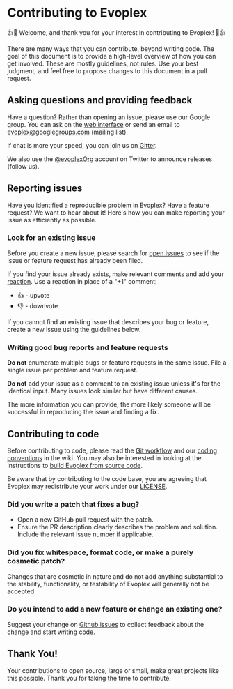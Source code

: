 # Contributing to Evoplex

:+1::tada: Welcome, and thank you for your interest in contributing to Evoplex! :tada::+1:

There are many ways that you can contribute, beyond writing code. The goal of this document is to provide a high-level overview of how you can get involved. These are mostly guidelines, not rules. Use your best judgment, and feel free to propose changes to this document in a pull request.

## Asking questions and providing feedback

Have a question? Rather than opening an issue, please use our Google group. You can ask on the [web interface](https://groups.google.com/group/evoplex) or send an email to evoplex@googlegroups.com (mailing list).

If chat is more your speed, you can join us on [Gitter](https://gitter.im/EvoplexOrg/evoplex).

We also use the [@evoplexOrg](https://twitter.com/EvoplexOrg) account on Twitter to announce releases (follow us).

## Reporting issues

Have you identified a reproducible problem in Evoplex? Have a feature request? We want to hear about it! Here's how you can make reporting your issue as efficiently as possible.

### Look for an existing issue

Before you create a new issue, please search for [open issues](https://github.com/evoplex/evoplex/issues) to see if the issue or feature request has already been filed.

If you find your issue already exists, make relevant comments and add your [reaction](https://github.com/blog/2119-add-reactions-to-pull-requests-issues-and-comments). Use a reaction in place of a "+1" comment:

* 👍 - upvote
* 👎 - downvote

If you cannot find an existing issue that describes your bug or feature, create a new issue using the guidelines below.

### Writing good bug reports and feature requests

**Do not** enumerate multiple bugs or feature requests in the same issue. File a single issue per problem and feature request.

**Do not** add your issue as a comment to an existing issue unless it's for the identical input. Many issues look similar but have different causes.

The more information you can provide, the more likely someone will be successful in reproducing the issue and finding a fix.

## Contributing to code

Before contributing to code, please read the [Git workflow](https://github.com/evoplex/evoplex/wiki/Git-Contributor-Workflow) and our [coding conventions](https://github.com/evoplex/evoplex/wiki/Coding-Style-Guide) in the wiki. You may also be interested in looking at the instructions to [build Evoplex from source code](https://github.com/evoplex/evoplex/wiki/Build-from-Source-Code).

Be aware that by contributing to the code base, you are agreeing that Evoplex may redistribute your work under our [LICENSE](https://github.com/evoplex/evoplex#license).

### Did you write a patch that fixes a bug?
- Open a new GitHub pull request with the patch.
- Ensure the PR description clearly describes the problem and solution. Include the relevant issue number if applicable.

### Did you fix whitespace, format code, or make a purely cosmetic patch?
Changes that are cosmetic in nature and do not add anything substantial to the stability, functionality, or testability of Evoplex will generally not be accepted.

### Do you intend to add a new feature or change an existing one?
Suggest your change on [Github issues](https://github.com/evoplex/evoplex/issues) to collect feedback about the change and start writing code.

## Thank You!
Your contributions to open source, large or small, make great projects like this possible. Thank you for taking the time to contribute.
